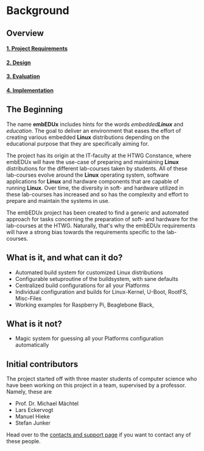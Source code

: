 # Background
## Overview
#### **[1. Project Requirements](requirements.md)**
#### **[2. Design](design.md)**
#### **[3. Evaluation](evaluation.md)**
#### **[4. Implementation](implementation.md)**

## The Beginning
The name **embEDUx** includes hints for the words *embedded****Linux*** and
*education*. The goal to deliver an environment that eases the effort of creating various
embedded **Linux** distributions depending on the educational purpose that they are
specifically aiming for. 

The project has its origin at the IT-faculty at the HTWG Constance, where
embEDUx will have the use-case of preparing and maintaining **Linux**
distributions for the different lab-courses taken by students. All of these
lab-courses evolve around the **Linux** operating system, software applications
for **Linux** and hardware components that are capable of running **Linux**. Over
time, the diversity in soft- and hardware utilized in these lab-courses has
increased and so has the complexity and effort to prepare and maintain the
systems in use.  

The embEDUx project has been created to find a generic and automated approach
for tasks concerning the preparation of soft- and hardware for the lab-courses
at the HTWG. Naturally, that's why the embEDUx requirements will have a strong
bias towards the requirements specific to the lab-courses.

## What is it, and what can it do?
* Automated build system for customized Linux distributions
* Configurable setuproutine of the buildsystem, with sane defaults
* Centralized build configurations for all your Platforms
* Individual configuration and builds for Linux-Kernel, U-Boot, RootFS,
  Misc-Files
* Working examples for Raspberry Pi, Beaglebone Black, 

## What is it not?
* Magic system for guessing all your Platforms configuration automatically



## Initial contributors
The project started off with three master students of computer science who have
been working on this project in a team, supervised by a professor. Namely, these are

* Prof. Dr. Michael Mächtel
* Lars Eckervogt
* Manuel Hieke 
* Stefan Junker

Head over to the [contacts and support page](../support/contact-team.md) if you
want to contact any of these people.

